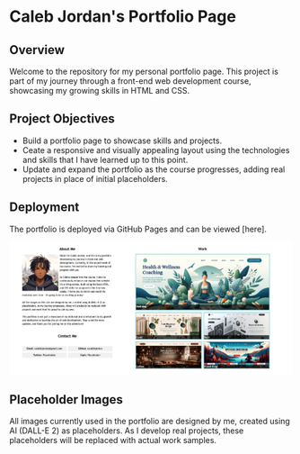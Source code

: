 # Caleb Jordan's Portfolio Page

## Overview
Welcome to the repository for my personal portfolio page. This project is part of my journey through a front-end web development course, showcasing my growing skills in HTML and CSS. 

## Project Objectives
- Build a portfolio page to showcase skills and projects.
-  Ceate a responsive and visually appealing layout using the technologies and skills that I have learned up to this point.
- Update and expand the portfolio as the course progresses, adding real projects in place of initial placeholders.

## Deployment
The portfolio is deployed via GitHub Pages and can be viewed [here].


![Preview](images/preview.png)

## Placeholder Images
All images currently used in the portfolio are designed by me, created using AI (DALL-E 2) as placeholders. As I develop real projects, these placeholders will be replaced with actual work samples.

